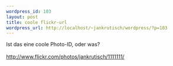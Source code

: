 ```yaml
--- 
wordpress_id: 103
layout: post
title: coole flickr-url
wordpress_url: http://localhost/~jankrutisch/wordpress/?p=103
---
```

Ist das eine coole Photo-ID, oder was?<br />
<br />
<a href="http://www.flickr.com/photos/jankrutisch/1111111/">http://www.flickr.com/photos/jankrutisch/1111111/</a>
